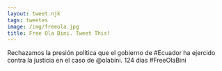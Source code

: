 ```yaml
---
layout: tweet.njk
tags: tweetes
image: /img/freeola.jpg
title: Free Ola Bini. Tweet This!
---
```

Rechazamos la presión política que el gobierno de #Ecuador ha ejercido contra la justicia en el caso de @olabini. 124 días #FreeOlaBini
